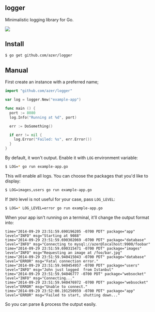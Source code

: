 ## logger

Minimalistic logging library for Go.

![](https://i.cloudup.com/v2nIf6xO2x.png)

## Install

```bash
$ go get github.com/azer/logger
```

## Manual

First create an instance with a preferred name;

```go
import "github.com/azer/logger"

var log = logger.New("example-app")

func main () {
  port := 8080
  log.Info("Running at %d", port)

  err := DoSomething()

  if err != nil {
    log.Error("Failed: %s", err.Error())
  }
}
```

By default, it won't output. Enable it with `LOG` environment variable:

```bash
$ LOG=* go run example-app.go
```

This will enable all logs. You can choose the packages that you'd like to display:

```bash
$ LOG=images,users go run example-app.go
```

If `INFO` level is not useful for your case, pass `LOG_LEVEL`:

```bash
$ LOG=* LOG_LEVEL=error go run example-app.go
```

When your app isn't running on a terminal, it'll change the output format into:

```
time="2014-09-29 23:51:59.690196205 -0700 PDT" package="app" level="INFO" msg="Starting at 9088"
time="2014-09-29 23:51:59.690302069 -0700 PDT" package="database" level="INFO" msg="Connecting to mysql://azer@localhost:9900/foobar"
time="2014-09-29 23:51:59.690315471 -0700 PDT" package="images" level="INFO" msg="Requesting an image at /foo/bar.jpg"
time="2014-09-29 23:51:59.940415043 -0700 PDT" package="database" level="ERROR" msg="Fatal connection error."
time="2014-09-29 23:51:59.940454957 -0700 PDT" package="users" level="INFO" msg="John just logged  from Istanbul"
time="2014-09-29 23:51:59.94046777 -0700 PDT" package="websocket" level="INFO" msg="Connecting..."
time="2014-09-29 23:51:59.940476972 -0700 PDT" package="websocket" level="ERROR" msg="Unable to connect."
time="2014-09-29 23:52:00.191250959 -0700 PDT" package="app" level="ERROR" msg="Failed to start, shutting down..."
```

So you can parse & process the output easily.
